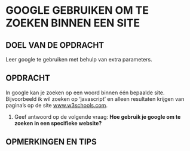 # GOOGLE GEBRUIKEN OM TE ZOEKEN BINNEN EEN SITE

## DOEL VAN DE OPDRACHT

Leer google te gebruiken met behulp van extra parameters.

## OPDRACHT

In google kan je zoeken op een woord binnen één bepaalde site. Bijvoorbeeld ik wil zoeken op ‘javascript’ en alleen resultaten krijgen van pagina’s op de site
www.w3schools.com.

1. Geef antwoord op de volgende vraag: **Hoe gebruik je google om te zoeken in een specifieke website?**

## OPMERKINGEN EN TIPS


<!--- ------------ DIT COMMENTAAR LATEN STAAN AUB ------------
------------------ ------------------------------ ------------
------------------ eagle ref:52818784
------------------ ------------------------------ ------------
------------------ DIT COMMENTAAR LATEN STAAN AUB -------- -->